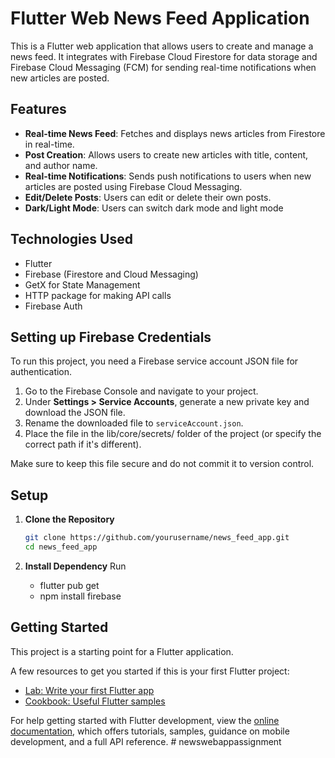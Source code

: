 # Flutter Web News Feed Application

This is a Flutter web application that allows users to create and manage a news feed. It integrates with Firebase Cloud Firestore for data storage and Firebase Cloud Messaging (FCM) for sending real-time notifications when new articles are posted.

## Features

- **Real-time News Feed**: Fetches and displays news articles from Firestore in real-time.
- **Post Creation**: Allows users to create new articles with title, content, and author name.
- **Real-time Notifications**: Sends push notifications to users when new articles are posted using Firebase Cloud Messaging.
- **Edit/Delete Posts**: Users can edit or delete their own posts.
- **Dark/Light Mode**: Users can switch dark mode and light mode

## Technologies Used

- Flutter
- Firebase (Firestore and Cloud Messaging)
- GetX for State Management
- HTTP package for making API calls
- Firebase Auth


## Setting up Firebase Credentials

To run this project, you need a Firebase service account JSON file for authentication.

1. Go to the Firebase Console and navigate to your project.
2. Under **Settings > Service Accounts**, generate a new private key and download the JSON file.
3. Rename the downloaded file to `serviceAccount.json`.
4. Place the file in the lib/core/secrets/ folder of the project (or specify the correct path if it's different).

Make sure to keep this file secure and do not commit it to version control.


## Setup

1. **Clone the Repository**

   ```bash
   git clone https://github.com/yourusername/news_feed_app.git
   cd news_feed_app

2. **Install Dependency**
   Run 
    - flutter pub get
    - npm install firebase




## Getting Started

This project is a starting point for a Flutter application.

A few resources to get you started if this is your first Flutter project:

- [Lab: Write your first Flutter app](https://docs.flutter.dev/get-started/codelab)
- [Cookbook: Useful Flutter samples](https://docs.flutter.dev/cookbook)

For help getting started with Flutter development, view the
[online documentation](https://docs.flutter.dev/), which offers tutorials,
samples, guidance on mobile development, and a full API reference.
#   n e w s w e b a p p a s s i g n m e n t  
 